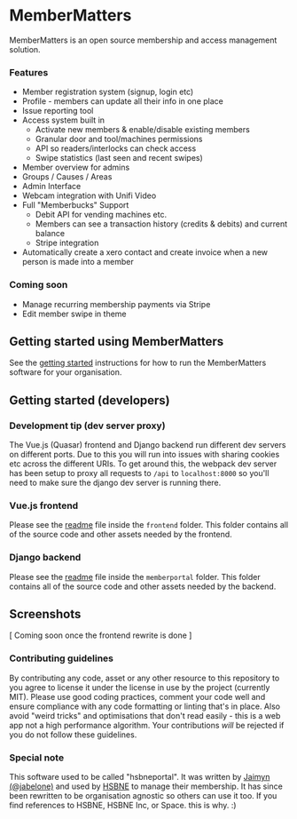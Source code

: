 # MemberMatters
MemberMatters is an open source membership and access management solution.

### Features
* Member registration system (signup, login etc)
* Profile - members can update all their info in one place
* Issue reporting tool
* Access system built in
    * Activate new members & enable/disable existing members
    * Granular door and tool/machines permissions
    * API so readers/interlocks can check access
    * Swipe statistics (last seen and recent swipes)
* Member overview for admins
* Groups / Causes / Areas
* Admin Interface
* Webcam integration with Unifi Video
* Full "Memberbucks" Support
    * Debit API for vending machines etc. 
    * Members can see a transaction history (credits & debits) and current balance
    * Stripe integration
* Automatically create a xero contact and create invoice when a new person is made into a member
 
### Coming soon
* Manage recurring membership payments via Stripe
* Edit member swipe in theme

## Getting started using MemberMatters
See the [getting started](/GETTING_STARTED.md) instructions for how to run the MemberMatters software for your 
organisation.

## Getting started (developers)
### Development tip (dev server proxy)
The Vue.js (Quasar) frontend and Django backend run different dev servers on different ports. Due to
this you will run into issues with sharing cookies etc across the different URIs. To get around 
this, the webpack dev server has been setup to proxy all requests to `/api` to `localhost:8000` so 
you'll need to make sure the django dev server is running there.

### Vue.js frontend 
Please see the [readme](https://github.com/membermatters/MemberMatters/blob/master/frontend/README.md) file inside the `frontend` folder. This folder contains all of the source
code and other assets needed by the frontend.

### Django backend
Please see the [readme](https://github.com/membermatters/MemberMatters/blob/master/memberportal/README.md) file inside the `memberportal` folder. This folder contains all of the source
code and other assets needed by the backend.
 
 
## Screenshots
[ Coming soon once the frontend rewrite is done ]

### Contributing guidelines
By contributing any code, asset or any other resource to this repository to you agree to license it
under the license in use by the project (currently MIT). Please use good coding practices, comment 
your code well and ensure compliance with any code formatting or linting that's in place. Also 
avoid "weird tricks" and optimisations that don't read easily - this is a web app not a high 
performance algorithm. Your contributions *will* be rejected if you do not follow these guidelines.

### Special note
This software used to be called "hsbneportal". It was written by 
[Jaimyn (@jabelone)](https://github.com/jabelone) and used by [HSBNE](https://hsbne.org) to manage 
their membership. It has since been rewritten to be organisation agnostic so others can use it too. 
If you find references to HSBNE, HSBNE Inc, or Space. this is why. :)
